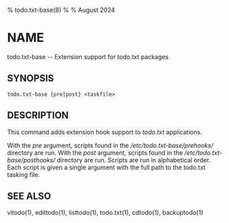 % todo.txt-base(8)
%
% August 2024

# NAME

todo.txt-base -- Extension support for todo.txt packages

## SYNOPSIS

`todo.txt-base {pre|post} <taskfile>`

## DESCRIPTION

This command adds extension hook support to _todo.txt_ applications.

With the _pre_ argument, scripts found in the _/etc/todo.txt-base/prehooks/_
directory are run. With the _post_ argument, scripts found in the
_/etc/todo.txt-base/posthooks/_ directory are run. Scripts are run in
alphabetical order. Each script is given a single argument with the full path
to the todo.txt tasking file.

## SEE ALSO

vitodo(1), edittodo(1), listtodo(1), todo.txt(1), cdtodo(1), backuptodo(1)
